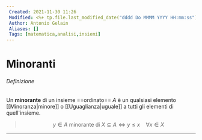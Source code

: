 ```yaml
---
 Created: 2021-11-30 11:26
 Modified: <%+ tp.file.last_modified_date("dddd Do MMMM YYYY HH:mm:ss") %>
 Author: Antonio Gelain
 Aliases: []
 Tags: [matematica,analisi,insiemi]
---
```


# Minoranti

###### Definizione

Un **minorante** di un insieme ==ordinato== $A$ è un qualsiasi elemento [[Minoranza|minore]] o [[Uguaglianza|uguale]] a tutti gli elementi di quell'insieme.

> $$y \in A \text{ minorante di } X \subseteq A \iff y \le x\ \ \ \ \forall x \in X$$

---

